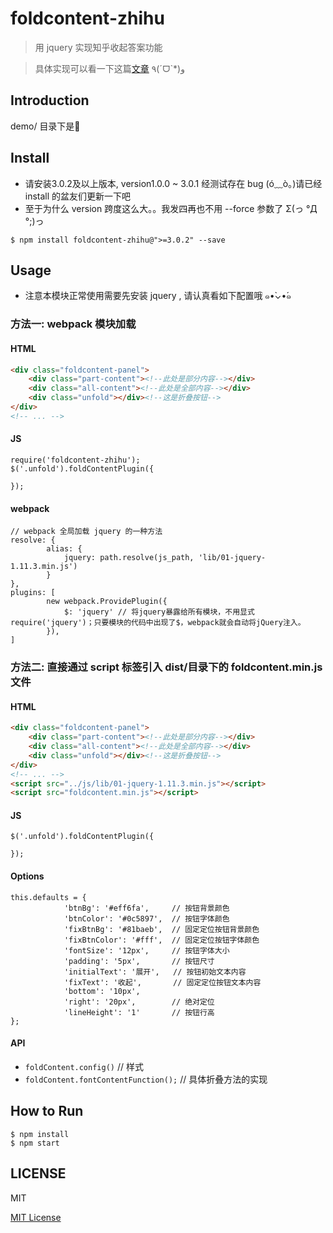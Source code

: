 # foldcontent-zhihu

> 用 jquery 实现知乎收起答案功能

> 具体实现可以看一下这篇[文章](https://segmentfault.com/a/1190000007503399) ٩(ˊᗜˋ*)و

## Introduction

demo/ 目录下是🌰

## Install

* 请安装3.0.2及以上版本, version1.0.0 ~ 3.0.1 经测试存在 bug (ó﹏ò｡)请已经 install 的盆友们更新一下吧
* 至于为什么 version 跨度这么大。。我发四再也不用 --force 参数了 Σ(っ °Д °;)っ

```
$ npm install foldcontent-zhihu@">=3.0.2" --save
```


## Usage

* 注意本模块正常使用需要先安装 jquery , 请认真看如下配置哦 ๑•̀⌄•́๑

### 方法一: webpack 模块加载  

#### HTML
```HTML
<div class="foldcontent-panel">
    <div class="part-content"><!--此处是部分内容--></div>
    <div class="all-content"><!--此处是全部内容--></div>
    <div class="unfold"></div><!--这是折叠按钮-->
</div>
<!-- ... -->
```

#### JS

```JS
require('foldcontent-zhihu');
$('.unfold').foldContentPlugin({ 
   
});
```

#### webpack

```
// webpack 全局加载 jquery 的一种方法
resolve: {
        alias: {
            jquery: path.resolve(js_path, 'lib/01-jquery-1.11.3.min.js')
        }
},
plugins: [ 
        new webpack.ProvidePlugin({
            $: 'jquery' // 将jquery暴露给所有模块，不用显式require('jquery')；只要模块的代码中出现了$，webpack就会自动将jQuery注入。
        }),
]
```

### 方法二: 直接通过 script 标签引入 dist/目录下的 foldcontent.min.js 文件

#### HTML

```HTML
<div class="foldcontent-panel">
    <div class="part-content"><!--此处是部分内容--></div>
    <div class="all-content"><!--此处是全部内容--></div>
    <div class="unfold"></div><!--这是折叠按钮-->
</div>
<!-- ... -->
<script src="../js/lib/01-jquery-1.11.3.min.js"></script>
<script src="foldcontent.min.js"></script>
```

#### JS

```JS
$('.unfold').foldContentPlugin({ 
   
});
```

#### Options

```JS
this.defaults = {
            'btnBg': '#eff6fa',     // 按钮背景颜色
            'btnColor': '#0c5897',  // 按钮字体颜色
            'fixBtnBg': '#81baeb',  // 固定定位按钮背景颜色
            'fixBtnColor': '#fff',  // 固定定位按钮字体颜色
            'fontSize': '12px',     // 按钮字体大小
            'padding': '5px',       // 按钮尺寸
            'initialText': '展开',   // 按钮初始文本内容
            'fixText': '收起',       // 固定定位按钮文本内容
            'bottom': '10px',       
            'right': '20px',        // 绝对定位
            'lineHeight': '1'       // 按钮行高
};
```

#### API

+ `foldContent.config()`                // 样式
+ `foldContent.fontContentFunction();`  // 具体折叠方法的实现

## How to Run 

```
$ npm install
$ npm start
```


## LICENSE

MIT

[MIT License](https://github.com/luyilin/foldcontent-zhihu/blob/master/LICENSE)
